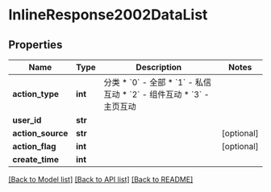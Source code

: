 # InlineResponse2002DataList

## Properties
Name | Type | Description | Notes
------------ | ------------- | ------------- | -------------
**action_type** | **int** | 分类   * &#x60;0&#x60; - 全部   * &#x60;1&#x60; - 私信互动   * &#x60;2&#x60; - 组件互动   * &#x60;3&#x60; - 主页互动  | 
**user_id** | **str** |  | 
**action_source** | **str** |  | [optional] 
**action_flag** | **int** |  | [optional] 
**create_time** | **int** |  | 

[[Back to Model list]](../README.md#documentation-for-models) [[Back to API list]](../README.md#documentation-for-api-endpoints) [[Back to README]](../README.md)

